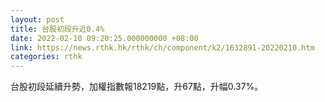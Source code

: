 ```yaml
---
layout: post
title: 台股初段升近0.4%
date: 2022-02-10 09:20:25.000000000 +08:00
link: https://news.rthk.hk/rthk/ch/component/k2/1632891-20220210.htm
categories: rthk
---
```


台股初段延續升勢，加權指數報18219點，升67點，升幅0.37%。
